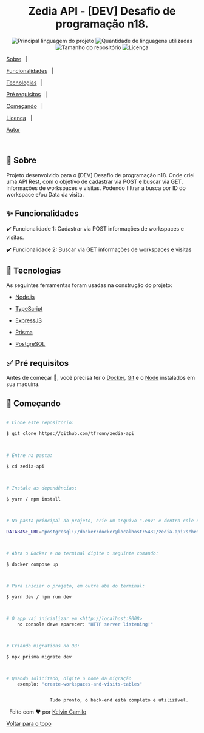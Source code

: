 <h1  align="center">Zedia API - [DEV] Desafio de programação n18. </h1>

  

<p  align="center">

<img  alt="Principal linguagem do projeto"  src="https://img.shields.io/github/languages/top/tfronn/zedia-api?color=56BEB8">

  

<img  alt="Quantidade de linguagens utilizadas"  src="https://img.shields.io/github/languages/count/tfronn/zedia-apicolor=56BEB8">

  

<img  alt="Tamanho do repositório"  src="https://img.shields.io/github/repo-size/tfronn/zedia-api?color=56BEB8">

  

<img  alt="Licença"  src="https://img.shields.io/github/license/tfronn/zedia-api?color=56BEB8">

  

<!-- <img alt="Github issues" src="https://img.shields.io/github/issues/tfronn/server?color=56BEB8" /> -->

  

<!-- <img alt="Github forks" src="https://img.shields.io/github/forks/tfronn/server?color=56BEB8" /> -->

  

<!-- <img alt="Github stars" src="https://img.shields.io/github/stars/tfronn/server?color=56BEB8" /> -->

</p>

<p  align="center">

<a  href="#dart-sobre">Sobre</a> &#xa0; | &#xa0;

<a  href="#sparkles-funcionalidades">Funcionalidades</a> &#xa0; | &#xa0;

<a  href="#rocket-tecnologias">Tecnologias</a> &#xa0; | &#xa0;

<a  href="#white_check_mark-pré-requisitos">Pré requisitos</a> &#xa0; | &#xa0;

<a  href="#checkered_flag-começando">Começando</a> &#xa0; | &#xa0;

<a  href="#memo-licença">Licença</a> &#xa0; | &#xa0;

<a  href="https://github.com/tfronn"  target="_blank">Autor</a>

</p>

  

<br>

  

## :dart: Sobre ##

Projeto desenvolvido para o [DEV] Desafio de programação n18. Onde criei uma API Rest, com o objetivo de cadastrar via POST e buscar via GET, informações de workspaces e visitas. Podendo filtrar a busca por ID do workspace e/ou Data da visita.
  

## :sparkles: Funcionalidades ##

  

:heavy_check_mark: Funcionalidade 1: Cadastrar via POST informações de workspaces e visitas.

:heavy_check_mark: Funcionalidade 2: Buscar via GET informações de workspaces e visitas


  

## :rocket: Tecnologias ##

  

As seguintes ferramentas foram usadas na construção do projeto:

  



- [Node.js](https://nodejs.org/en/)

- [TypeScript](https://www.typescriptlang.org/)

- [ExpressJS](https://expressjs.com/pt-br/)

- [Prisma](https://www.prisma.io/)

- [PostgreSQL](https://www.postgresql.org/)

  

## :white_check_mark: Pré requisitos ##

  

Antes de começar :checkered_flag:, você precisa ter o [ Docker](https://www.docker.com/), [Git](https://git-scm.com) e o [Node](https://nodejs.org/en/) instalados em sua maquina.

  

## :checkered_flag: Começando ##

  

```bash

# Clone este repositório:

$ git clone https://github.com/tfronn/zedia-api

  

# Entre na pasta:

$ cd zedia-api

  

# Instale as dependências:

$ yarn / npm install



# Na pasta principal do projeto, crie um arquivo ".env" e dentro cole o seguinte:

DATABASE_URL="postgresql://docker:docker@localhost:5432/zedia-api?schema=public"



# Abra o Docker e no terminal digite o seguinte comando:

$ docker compose up 
  


# Para iniciar o projeto, em outra aba do terminal:

$ yarn dev / npm run dev



# O app vai inicializar em <http://localhost:8008>
	no console deve aparecer: "HTTP server listening!"



# Criando migrations no DB:

$ npx prisma migrate dev



# Quando solicitado, digite o nome da migração
	exemplo: "create-workspaces-and-visits-tables"


				Tudo pronto, o back-end está completo e utilizável.


```

  

&#xa0;
Feito com :heart: por <a  href="https://github.com/tfronn"  target="_blank">Kelvin Camilo</a>

<a  href="#top">Voltar para o topo</a>